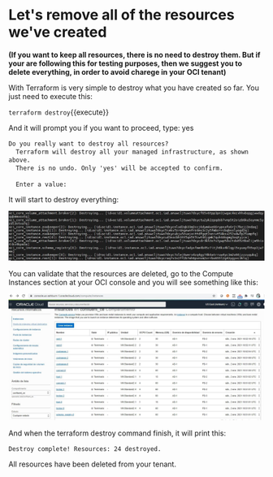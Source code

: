 # Let's remove all of the resources we've created

**(If you want to keep all resources, there is no need to destroy them. But if your are following this for testing purposes, then we suggest you to delete everything, in order to avoid charege in your OCI tenant)**

With Terraform is very simple to destroy what you have created so far. You just need to execute this:

`terraform destroy`{{execute}}

And it will prompt you if you want to proceed, type: yes

~~~~
Do you really want to destroy all resources?
  Terraform will destroy all your managed infrastructure, as shown above.
  There is no undo. Only 'yes' will be accepted to confirm.

  Enter a value:
~~~~

It will start to destroy everything:

![](assets/destroy1.jpg)


You can validate that the resources are deleted, go to the Compute Instances section at your OCI console and you will see something like this:

![](assets/destroy2.jpg)

And when the terraform destroy command finish, it will print this:

~~~~
Destroy complete! Resources: 24 destroyed.
~~~~

All resources have been deleted from your tenant.

